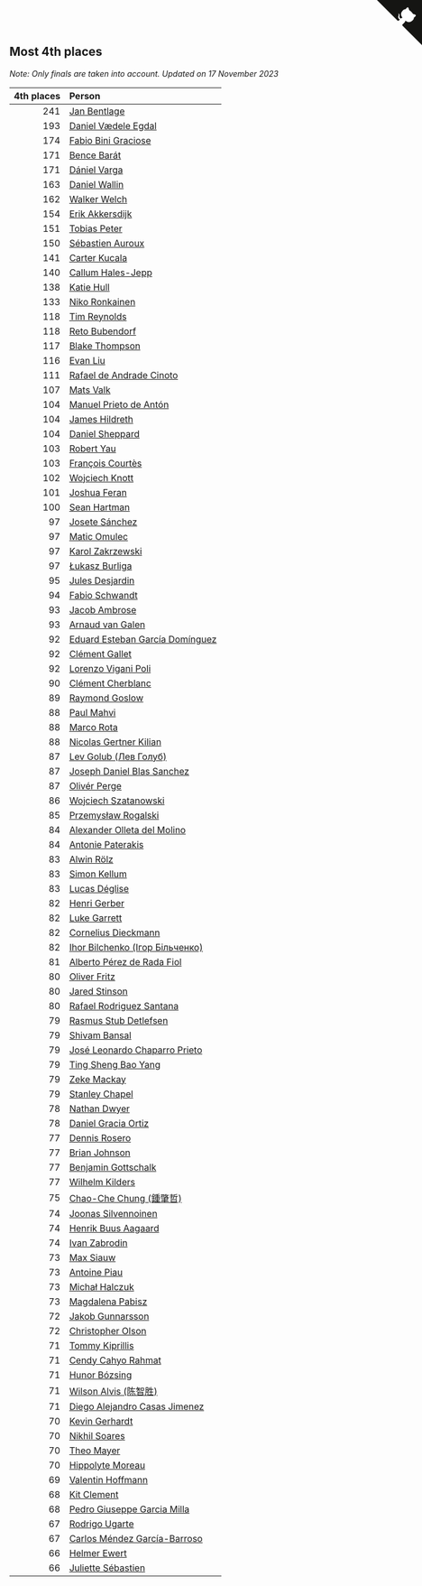 ## Most 4th places

*Note: Only finals are taken into account.*
*Updated on 17 November 2023*

| 4th places | Person |
| ---: | :--- |
| 241 | [Jan Bentlage](https://www.worldcubeassociation.org/persons/2010BENT01) |
| 193 | [Daniel Vædele Egdal](https://www.worldcubeassociation.org/persons/2013EGDA01) |
| 174 | [Fabio Bini Graciose](https://www.worldcubeassociation.org/persons/2010GRAC02) |
| 171 | [Bence Barát](https://www.worldcubeassociation.org/persons/2008BARA01) |
| 171 | [Dániel Varga](https://www.worldcubeassociation.org/persons/2008VARG01) |
| 163 | [Daniel Wallin](https://www.worldcubeassociation.org/persons/2013WALL03) |
| 162 | [Walker Welch](https://www.worldcubeassociation.org/persons/2011WELC01) |
| 154 | [Erik Akkersdijk](https://www.worldcubeassociation.org/persons/2005AKKE01) |
| 151 | [Tobias Peter](https://www.worldcubeassociation.org/persons/2014PETE03) |
| 150 | [Sébastien Auroux](https://www.worldcubeassociation.org/persons/2008AURO01) |
| 141 | [Carter Kucala](https://www.worldcubeassociation.org/persons/2015KUCA01) |
| 140 | [Callum Hales-Jepp](https://www.worldcubeassociation.org/persons/2012HALE01) |
| 138 | [Katie Hull](https://www.worldcubeassociation.org/persons/2010HULL01) |
| 133 | [Niko Ronkainen](https://www.worldcubeassociation.org/persons/2010RONK01) |
| 118 | [Tim Reynolds](https://www.worldcubeassociation.org/persons/2005REYN01) |
| 118 | [Reto Bubendorf](https://www.worldcubeassociation.org/persons/2012BUBE01) |
| 117 | [Blake Thompson](https://www.worldcubeassociation.org/persons/2010THOM03) |
| 116 | [Evan Liu](https://www.worldcubeassociation.org/persons/2009LIUE01) |
| 111 | [Rafael de Andrade Cinoto](https://www.worldcubeassociation.org/persons/2007CINO01) |
| 107 | [Mats Valk](https://www.worldcubeassociation.org/persons/2007VALK01) |
| 104 | [Manuel Prieto de Antón](https://www.worldcubeassociation.org/persons/2015ANTO04) |
| 104 | [James Hildreth](https://www.worldcubeassociation.org/persons/2009HILD01) |
| 104 | [Daniel Sheppard](https://www.worldcubeassociation.org/persons/2009SHEP01) |
| 103 | [Robert Yau](https://www.worldcubeassociation.org/persons/2009YAUR01) |
| 103 | [François Courtès](https://www.worldcubeassociation.org/persons/2008COUR01) |
| 102 | [Wojciech Knott](https://www.worldcubeassociation.org/persons/2011KNOT01) |
| 101 | [Joshua Feran](https://www.worldcubeassociation.org/persons/2011FERA01) |
| 100 | [Sean Hartman](https://www.worldcubeassociation.org/persons/2016HART02) |
| 97 | [Josete Sánchez](https://www.worldcubeassociation.org/persons/2015SANC18) |
| 97 | [Matic Omulec](https://www.worldcubeassociation.org/persons/2010OMUL02) |
| 97 | [Karol Zakrzewski](https://www.worldcubeassociation.org/persons/2014ZAKR01) |
| 97 | [Łukasz Burliga](https://www.worldcubeassociation.org/persons/2013BURL01) |
| 95 | [Jules Desjardin](https://www.worldcubeassociation.org/persons/2010DESJ01) |
| 94 | [Fabio Schwandt](https://www.worldcubeassociation.org/persons/2014SCHW02) |
| 93 | [Jacob Ambrose](https://www.worldcubeassociation.org/persons/2010AMBR01) |
| 93 | [Arnaud van Galen](https://www.worldcubeassociation.org/persons/2006GALE01) |
| 92 | [Eduard Esteban García Domínguez](https://www.worldcubeassociation.org/persons/2011EDUA01) |
| 92 | [Clément Gallet](https://www.worldcubeassociation.org/persons/2004GALL02) |
| 92 | [Lorenzo Vigani Poli](https://www.worldcubeassociation.org/persons/2007POLI01) |
| 90 | [Clément Cherblanc](https://www.worldcubeassociation.org/persons/2014CHER05) |
| 89 | [Raymond Goslow](https://www.worldcubeassociation.org/persons/2014GOSL01) |
| 88 | [Paul Mahvi](https://www.worldcubeassociation.org/persons/2012MAHV01) |
| 88 | [Marco Rota](https://www.worldcubeassociation.org/persons/2009ROTA01) |
| 88 | [Nicolas Gertner Kilian](https://www.worldcubeassociation.org/persons/2013GERT01) |
| 87 | [Lev Golub (Лев Голуб)](https://www.worldcubeassociation.org/persons/2014HOLU01) |
| 87 | [Joseph Daniel Blas Sanchez](https://www.worldcubeassociation.org/persons/2016SANC08) |
| 87 | [Olivér Perge](https://www.worldcubeassociation.org/persons/2007PERG01) |
| 86 | [Wojciech Szatanowski](https://www.worldcubeassociation.org/persons/2011SZAT01) |
| 85 | [Przemysław Rogalski](https://www.worldcubeassociation.org/persons/2013ROGA02) |
| 84 | [Alexander Olleta del Molino](https://www.worldcubeassociation.org/persons/2008OLLE01) |
| 84 | [Antonie Paterakis](https://www.worldcubeassociation.org/persons/2012PATE01) |
| 83 | [Alwin Rölz](https://www.worldcubeassociation.org/persons/2016ROLZ01) |
| 83 | [Simon Kellum](https://www.worldcubeassociation.org/persons/2016KELL12) |
| 83 | [Lucas Déglise](https://www.worldcubeassociation.org/persons/2015DEGL01) |
| 82 | [Henri Gerber](https://www.worldcubeassociation.org/persons/2014GERB01) |
| 82 | [Luke Garrett](https://www.worldcubeassociation.org/persons/2017GARR05) |
| 82 | [Cornelius Dieckmann](https://www.worldcubeassociation.org/persons/2009DIEC01) |
| 82 | [Ihor Bilchenko (Ігор Більченко)](https://www.worldcubeassociation.org/persons/2011BILC01) |
| 81 | [Alberto Pérez de Rada Fiol](https://www.worldcubeassociation.org/persons/2011FIOL01) |
| 80 | [Oliver Fritz](https://www.worldcubeassociation.org/persons/2014FRIT02) |
| 80 | [Jared Stinson](https://www.worldcubeassociation.org/persons/2014STIN01) |
| 80 | [Rafael Rodriguez Santana](https://www.worldcubeassociation.org/persons/2012SANT12) |
| 79 | [Rasmus Stub Detlefsen](https://www.worldcubeassociation.org/persons/2014DETL01) |
| 79 | [Shivam Bansal](https://www.worldcubeassociation.org/persons/2011BANS02) |
| 79 | [José Leonardo Chaparro Prieto](https://www.worldcubeassociation.org/persons/2011CHAP01) |
| 79 | [Ting Sheng Bao Yang](https://www.worldcubeassociation.org/persons/2008BAOY01) |
| 79 | [Zeke Mackay](https://www.worldcubeassociation.org/persons/2015MACK06) |
| 79 | [Stanley Chapel](https://www.worldcubeassociation.org/persons/2016CHAP04) |
| 78 | [Nathan Dwyer](https://www.worldcubeassociation.org/persons/2011DWYE02) |
| 78 | [Daniel Gracia Ortiz](https://www.worldcubeassociation.org/persons/2009ORTI01) |
| 77 | [Dennis Rosero](https://www.worldcubeassociation.org/persons/2010ROSE03) |
| 77 | [Brian Johnson](https://www.worldcubeassociation.org/persons/2013JOHN10) |
| 77 | [Benjamin Gottschalk](https://www.worldcubeassociation.org/persons/2016GOTT01) |
| 77 | [Wilhelm Kilders](https://www.worldcubeassociation.org/persons/2010KILD02) |
| 75 | [Chao-Che Chung (鍾肇哲)](https://www.worldcubeassociation.org/persons/2012CHON03) |
| 74 | [Joonas Silvennoinen](https://www.worldcubeassociation.org/persons/2016SILV07) |
| 74 | [Henrik Buus Aagaard](https://www.worldcubeassociation.org/persons/2006BUUS01) |
| 74 | [Ivan Zabrodin](https://www.worldcubeassociation.org/persons/2012ZABR01) |
| 73 | [Max Siauw](https://www.worldcubeassociation.org/persons/2017SIAU02) |
| 73 | [Antoine Piau](https://www.worldcubeassociation.org/persons/2008PIAU01) |
| 73 | [Michał Halczuk](https://www.worldcubeassociation.org/persons/2006HALC01) |
| 73 | [Magdalena Pabisz](https://www.worldcubeassociation.org/persons/2017PABI01) |
| 72 | [Jakob Gunnarsson](https://www.worldcubeassociation.org/persons/2015GUNN01) |
| 72 | [Christopher Olson](https://www.worldcubeassociation.org/persons/2009OLSO01) |
| 71 | [Tommy Kiprillis](https://www.worldcubeassociation.org/persons/2014KIPR01) |
| 71 | [Cendy Cahyo Rahmat](https://www.worldcubeassociation.org/persons/2010RAHM02) |
| 71 | [Hunor Bózsing](https://www.worldcubeassociation.org/persons/2009BOZS01) |
| 71 | [Wilson Alvis (陈智胜)](https://www.worldcubeassociation.org/persons/2011ALVI01) |
| 71 | [Diego Alejandro Casas Jimenez](https://www.worldcubeassociation.org/persons/2014JIME05) |
| 70 | [Kevin Gerhardt](https://www.worldcubeassociation.org/persons/2013GERH01) |
| 70 | [Nikhil Soares](https://www.worldcubeassociation.org/persons/2015SOAR01) |
| 70 | [Theo Mayer](https://www.worldcubeassociation.org/persons/2012MAYE01) |
| 70 | [Hippolyte Moreau](https://www.worldcubeassociation.org/persons/2008MORE02) |
| 69 | [Valentin Hoffmann](https://www.worldcubeassociation.org/persons/2011HOFF02) |
| 68 | [Kit Clement](https://www.worldcubeassociation.org/persons/2008CLEM01) |
| 68 | [Pedro Giuseppe Garcia Milla](https://www.worldcubeassociation.org/persons/2016MILL07) |
| 67 | [Rodrigo Ugarte](https://www.worldcubeassociation.org/persons/2015UGAR01) |
| 67 | [Carlos Méndez García-Barroso](https://www.worldcubeassociation.org/persons/2010GARC02) |
| 66 | [Helmer Ewert](https://www.worldcubeassociation.org/persons/2015EWER01) |
| 66 | [Juliette Sébastien](https://www.worldcubeassociation.org/persons/2014SEBA01) |


<a href="https://github.com/jonatanklosko/wca_statistics" class="github-corner" aria-label="View source on Github"><svg width="80" height="80" viewBox="0 0 250 250" style="fill:#151513; color:#fff; position: absolute; top: 0; border: 0; right: 0;" aria-hidden="true"><path d="M0,0 L115,115 L130,115 L142,142 L250,250 L250,0 Z"></path><path d="M128.3,109.0 C113.8,99.7 119.0,89.6 119.0,89.6 C122.0,82.7 120.5,78.6 120.5,78.6 C119.2,72.0 123.4,76.3 123.4,76.3 C127.3,80.9 125.5,87.3 125.5,87.3 C122.9,97.6 130.6,101.9 134.4,103.2" fill="currentColor" style="transform-origin: 130px 106px;" class="octo-arm"></path><path d="M115.0,115.0 C114.9,115.1 118.7,116.5 119.8,115.4 L133.7,101.6 C136.9,99.2 139.9,98.4 142.2,98.6 C133.8,88.0 127.5,74.4 143.8,58.0 C148.5,53.4 154.0,51.2 159.7,51.0 C160.3,49.4 163.2,43.6 171.4,40.1 C171.4,40.1 176.1,42.5 178.8,56.2 C183.1,58.6 187.2,61.8 190.9,65.4 C194.5,69.0 197.7,73.2 200.1,77.6 C213.8,80.2 216.3,84.9 216.3,84.9 C212.7,93.1 206.9,96.0 205.4,96.6 C205.1,102.4 203.0,107.8 198.3,112.5 C181.9,128.9 168.3,122.5 157.7,114.1 C157.9,116.9 156.7,120.9 152.7,124.9 L141.0,136.5 C139.8,137.7 141.6,141.9 141.8,141.8 Z" fill="currentColor" class="octo-body"></path></svg></a><style>.github-corner:hover .octo-arm{animation:octocat-wave 560ms ease-in-out}@keyframes octocat-wave{0%,100%{transform:rotate(0)}20%,60%{transform:rotate(-25deg)}40%,80%{transform:rotate(10deg)}}@media (max-width:500px){.github-corner:hover .octo-arm{animation:none}.github-corner .octo-arm{animation:octocat-wave 560ms ease-in-out}}</style>
